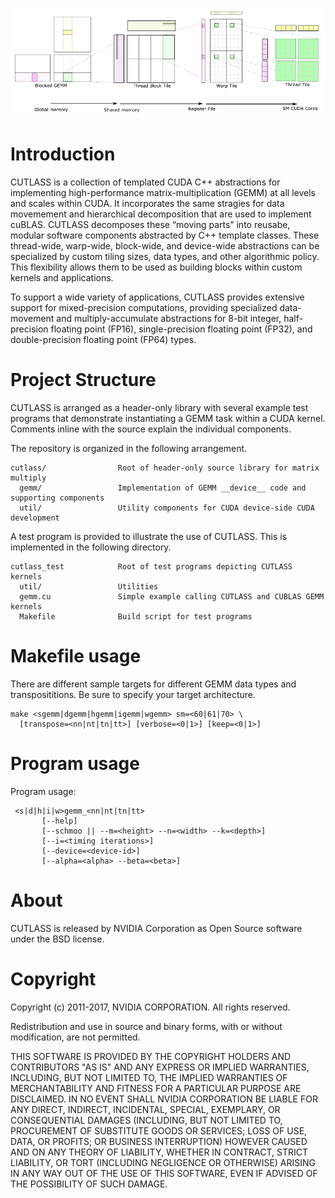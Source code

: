 ![ALT](/media/fig-09-complete-hierarchy.png "Complete CUDA GEMM decomposition")

# Introduction

CUTLASS is a collection of templated CUDA C++ abstractions for implementing 
high-performance matrix-multiplication (GEMM) at all levels and scales within CUDA. 
It incorporates the same stragies for data movemement and hierarchical decomposition 
that are used to implement cuBLAS.  CUTLASS decomposes these “moving parts” into 
reusabe, modular software components abstracted by C++ template classes.  These
thread-wide, warp-wide, block-wide, and device-wide abstractions can be specialized 
by custom tiling sizes, data types, and other algorithmic policy.  This flexibility
allows them to be used as building blocks within custom kernels and applications.

To support a wide variety of applications, CUTLASS provides extensive support for
mixed-precision computations, providing specialized data-movement and 
multiply-accumulate abstractions for 8-bit integer, half-precision floating 
point (FP16), single-precision floating point (FP32), and double-precision floating 
point (FP64) types.

# Project Structure

CUTLASS is arranged as a header-only library with several example test programs
that demonstrate instantiating a GEMM task within a CUDA kernel. Comments inline
with the source explain the individual components.

The repository is organized in the following arrangement.

    cutlass/                Root of header-only source library for matrix multiply
      gemm/                 Implementation of GEMM __device__ code and supporting components
      util/                 Utility components for CUDA device-side CUDA development

A test program is provided to illustrate the use of CUTLASS. This is implemented
in the following directory.

    cutlass_test            Root of test programs depicting CUTLASS kernels
      util/                 Utilities
      gemm.cu               Simple example calling CUTLASS and CUBLAS GEMM kernels
      Makefile              Build script for test programs


# Makefile usage

There are different sample targets for different GEMM data types and
transposititions.  Be sure to specify your target architecture.

    make <sgemm|dgemm|hgemm|igemm|wgemm> sm=<60|61|70> \
      [transpose=<nn|nt|tn|tt>] [verbose=<0|1>] [keep=<0|1>]


# Program usage

 Program usage:

     <s|d|h|i|w>gemm_<nn|nt|tn|tt>
           [--help]
           [--schmoo || --m=<height> --n=<width> --k=<depth>]
           [--i=<timing iterations>]
           [--device=<device-id>]
           [--alpha=<alpha> --beta=<beta>]


# About

CUTLASS is released by NVIDIA Corporation as Open Source software under the
BSD license.


# Copyright

Copyright (c) 2011-2017, NVIDIA CORPORATION.  All rights reserved.

Redistribution and use in source and binary forms, with or without
modification, are not permitted.

THIS SOFTWARE IS PROVIDED BY THE COPYRIGHT HOLDERS AND CONTRIBUTORS "AS IS" AND
ANY EXPRESS OR IMPLIED WARRANTIES, INCLUDING, BUT NOT LIMITED TO, THE IMPLIED
WARRANTIES OF MERCHANTABILITY AND FITNESS FOR A PARTICULAR PURPOSE ARE
DISCLAIMED. IN NO EVENT SHALL NVIDIA CORPORATION BE LIABLE FOR ANY
DIRECT, INDIRECT, INCIDENTAL, SPECIAL, EXEMPLARY, OR CONSEQUENTIAL DAMAGES
(INCLUDING, BUT NOT LIMITED TO, PROCUREMENT OF SUBSTITUTE GOODS OR SERVICES;
LOSS OF USE, DATA, OR PROFITS; OR BUSINESS INTERRUPTION) HOWEVER CAUSED AND
ON ANY THEORY OF LIABILITY, WHETHER IN CONTRACT, STRICT LIABILITY, OR TORT
(INCLUDING NEGLIGENCE OR OTHERWISE) ARISING IN ANY WAY OUT OF THE USE OF THIS
SOFTWARE, EVEN IF ADVISED OF THE POSSIBILITY OF SUCH DAMAGE.
